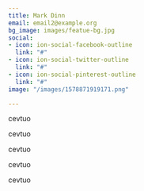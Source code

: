 ```yaml
---
title: Mark Dinn
email: email2@example.org
bg_image: images/featue-bg.jpg
social:
- icon: ion-social-facebook-outline
  link: "#"
- icon: ion-social-twitter-outline
  link: "#"
- icon: ion-social-pinterest-outline
  link: "#"
image: "/images/1578871919171.png"

---
```

cevtuo

cevtuo

cevtuo

cevtuo

cevtuo